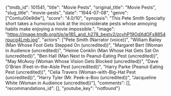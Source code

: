 {"tmdb_id": 101541, "title": "Movie Pests", "original_title": "Movie Pests", "slug_title": "movie-pests", "date": "1944-07-08", "genre": ["Com\u00e9die"], "score": "4.0/10", "synopsis": "This Pete Smith Specialty short takes a humorous look at the inconsiderate pests whose annoying habits make enjoying a movie impossible.", "image": "https://image.tmdb.org/t/p/w185_and_h278_bestv2/zcvhP19OdXdOFx8854rpucg4Lmb.jpg", "actors": ["Pete Smith (Narrator (voice))", "William Bailey (Man Whose Foot Gets Stepped On (uncredited))", "Margaret Bert (Woman in Audience (uncredited))", "Heinie Conklin (Man Whose Hat Gets Sat On (uncredited))", "Ben Hall (Man Next to Peanut-Eating Pest (uncredited))", "May McAvoy (Woman Whose Vision Gets Blocked (uncredited))", "Dave O'Brien (Feet-in-the-Aisle Pest (uncredited))", "Harry Parke (Peanut-Eating Pest (uncredited))", "Celia Travers (Woman-with-Big-Hat Pest (uncredited))", "Harry Tyler (Mr. Peek-a-Boo (uncredited))", "Jacqueline White (Woman in Audience (uncredited))"], "comments": [], "recommandations_id": [], "youtube_key": "notfound"}